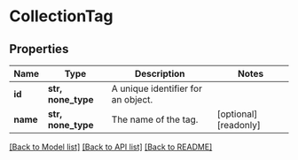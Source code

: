 # CollectionTag


## Properties
Name | Type | Description | Notes
------------ | ------------- | ------------- | -------------
**id** | **str, none_type** | A unique identifier for an object. | 
**name** | **str, none_type** | The name of the tag. | [optional] [readonly] 

[[Back to Model list]](../../README.md#documentation-for-models) [[Back to API list]](../../README.md#documentation-for-api-endpoints) [[Back to README]](../../README.md)


